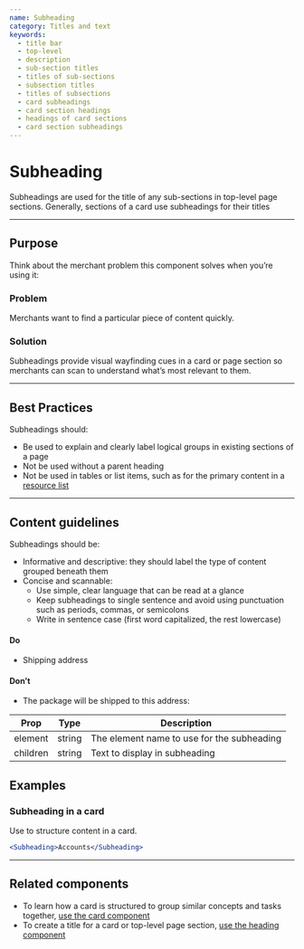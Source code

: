 ```yaml
---
name: Subheading
category: Titles and text
keywords:
  - title bar
  - top-level
  - description
  - sub-section titles
  - titles of sub-sections
  - subsection titles
  - titles of subsections
  - card subheadings
  - card section headings
  - headings of card sections
  - card section subheadings
---
```


# Subheading

Subheadings are used for the title of any sub-sections in top-level page
sections. Generally, sections of a card use subheadings for their titles

---

## Purpose

Think about the merchant problem this component solves when you’re using it:

### Problem

Merchants want to find a particular piece of content quickly.

### Solution

Subheadings provide visual wayfinding cues in a card or page section so merchants
can scan to understand what’s most relevant to them.

---

## Best Practices

Subheadings should:

* Be used to explain and clearly label logical groups in existing sections of a page
* Not be used without a parent heading
* Not be used in tables or list items, such as for the primary content in a [resource list](/components/lists/resource-list)

---

## Content guidelines

Subheadings should be:

* Informative and descriptive: they should label the type of content grouped
beneath them
* Concise and scannable:
  * Use simple, clear language that can be read at a glance
  * Keep subheadings to single sentence and avoid using punctuation such as
  periods, commas, or semicolons
  * Write in sentence case (first word capitalized, the rest lowercase)

<!-- usagelist -->
#### Do
- Shipping address

#### Don’t
- The package will be shipped to this address:

<!-- end -->

| Prop | Type | Description |
| ---- | ---- | ----------- |
| element | string | 	The element name to use for the subheading |
| children | string | Text to display in subheading |

## Examples

### Subheading in a card

Use to structure content in a card.

```jsx
<Subheading>Accounts</Subheading>
```

---

## Related components

* To learn how a card is structured to group similar concepts and tasks together, [use the card component](/components/structure/card)
* To create a title for a card or top-level page section, [use the heading component](/components/titles-and-text/heading)
